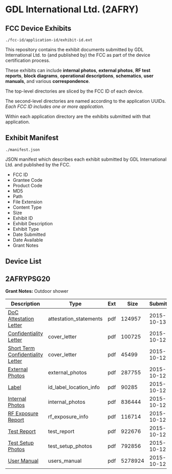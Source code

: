# GDL International Ltd. (2AFRY)
## FCC Device Exhibits

```
./fcc-id/application-id/exhibit-id.ext
```

This repository contains the exhibit documents submitted by GDL International Ltd. to (and published by) the FCC as part of the device certification process.

These exhibits can include **internal photos**, **external photos**, **RF test reports**, **block diagrams**, **operational descriptions**, **schematics**, **user manuals**, and various **correspondence**.

The top-level directories are sliced by the FCC ID of each device.

The second-level directories are named according to the application UUIDs. *Each FCC ID includes one or more application.*

Within each application directory are the exhibits submitted with that application. 

## Exhibit Manifest

```
./manifest.json
```

JSON manifest which describes each exhibit submitted by GDL International Ltd. and published by the FCC.

- FCC ID
- Grantee Code
- Product Code
- MD5
- Path
- File Extension
- Content Type
- Size
- Exhibit ID
- Exhibit Description
- Exhibit Type
- Date Submitted
- Date Available
- Grant Notes

## Device List
## 2AFRYPSG20
**Grant Notes:** Outdoor shower

| Description | Type | Ext | Size | Submitted | Available |
| ----------- | ---- | --- | ---- | --------- | --------- |
| [DoC Attestation Letter](2AFRYPSG20/cad49d98e060775f98f2a22b4820f0b0/2779981.pdf) | attestation_statements | pdf | 124957 | 2015-10-13 | 2015-10-13 |
| [Confidentiality Letter](2AFRYPSG20/cad49d98e060775f98f2a22b4820f0b0/2778441.pdf) | cover_letter | pdf | 100725 | 2015-10-12 | 2015-10-13 |
| [Short Term Confidentiality Letter](2AFRYPSG20/cad49d98e060775f98f2a22b4820f0b0/2778442.pdf) | cover_letter | pdf | 45499 | 2015-10-12 | 2015-10-13 |
| [External Photos](2AFRYPSG20/cad49d98e060775f98f2a22b4820f0b0/2778418.pdf) | external_photos | pdf | 287755 | 2015-10-12 | 2016-04-09 |
| [Label](2AFRYPSG20/cad49d98e060775f98f2a22b4820f0b0/2778417.pdf) | id_label_location_info | pdf | 90285 | 2015-10-12 | 2015-10-13 |
| [Internal Photos](2AFRYPSG20/cad49d98e060775f98f2a22b4820f0b0/2778436.pdf) | internal_photos | pdf | 836444 | 2015-10-12 | 2016-04-09 |
| [RF Exposure Report](2AFRYPSG20/cad49d98e060775f98f2a22b4820f0b0/2778438.pdf) | rf_exposure_info | pdf | 116714 | 2015-10-12 | 2015-10-13 |
| [Test Report](2AFRYPSG20/cad49d98e060775f98f2a22b4820f0b0/2778421.pdf) | test_report | pdf | 922676 | 2015-10-12 | 2015-10-13 |
| [Test Setup Photos	](2AFRYPSG20/cad49d98e060775f98f2a22b4820f0b0/2778422.pdf) | test_setup_photos | pdf | 792856 | 2015-10-12 | 2016-04-09 |
| [User Manual](2AFRYPSG20/cad49d98e060775f98f2a22b4820f0b0/2778423.pdf) | users_manual | pdf | 5278924 | 2015-10-12 | 2016-04-09 |
